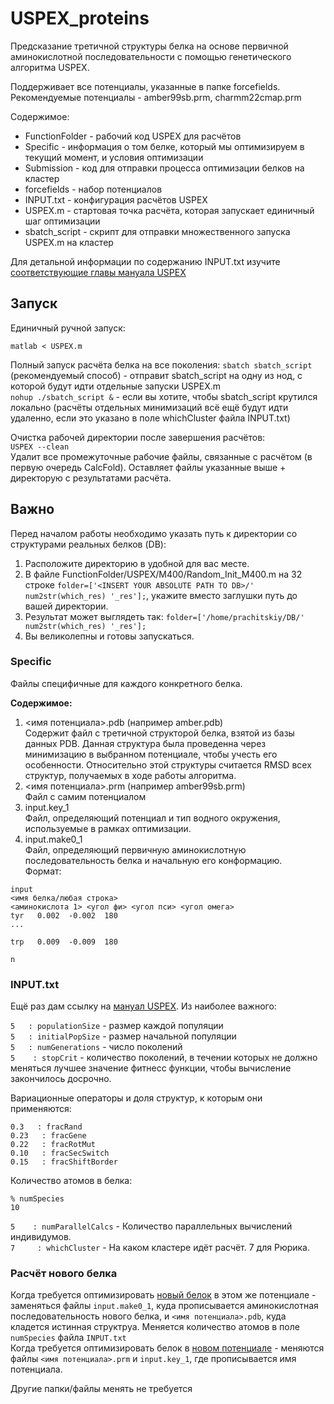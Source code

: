 # USPEX_proteins

Предсказание третичной структуры белка на основе первичной аминокислотной последовательности с помощью генетического алгоритма USPEX.

Поддерживает все потенциалы, указанные в папке forcefields. Рекомендуемые потенциалы - amber99sb.prm, charmm22cmap.prm

Содержимое:
 - FunctionFolder - рабочий код USPEX для расчётов
 - Specific - информация о том белке, который мы оптимизируем в текущий момент, и условия оптимизации
 - Submission - код для отправки процесса оптимизации белков на кластер
 - forcefields - набор потенциалов
 - INPUT.txt - конфигурация расчётов USPEX
 - USPEX.m - стартовая точка расчёта, которая запускает единичный шаг оптимизации
 - sbatch_script - скрипт для отправки множественного запуска USPEX.m на кластер

Для детальной информации по содержанию INPUT.txt изучите [соответствующие главы мануала USPEX](https://uspex-team.org/online_utilities/uspex_manual_release/EnglishVersion/uspex_manual_english/inputs.html)
## Запуск
Единичный ручной запуск:

`matlab < USPEX.m`

Полный запуск расчёта белка на все поколения:
`sbatch sbatch_script` (рекомендуемый способ) - отправит sbatch_script на одну из нод, с которой будут идти отдельные запуски USPEX.m\
`nohup ./sbatch_script &` - если вы хотите, чтобы sbatch_script крутился локально (расчёты отдельных минимизаций всё ещё будут идти удаленно, если это указано в поле whichCluster файла INPUT.txt)

Очистка рабочей директории после завершения расчётов:\
`USPEX --clean`\
Удалит все промежуточные рабочие файлы, связанные с расчётом (в первую очередь CalcFold). Оставляет файлы указанные выше + директорую с результатами расчёта.


## Важно
Перед началом работы необходимо указать путь к директории со структурами реальных белков (DB):
1. Расположите директорию в удобной для вас месте.
2. В файле FunctionFolder/USPEX/M400/Random_Init_M400.m на 32 строке `folder=['<INSERT YOUR ABSOLUTE PATH TO DB>/' num2str(which_res) '_res'];`, укажите вместо заглушки путь до вашей директории.
3. Результат может выглядеть так: `folder=['/home/prachitskiy/DB/' num2str(which_res) '_res'];`
4. Вы великолепны и готовы запускаться.

### Specific
Файлы специфичные для каждого конкретного белка.

__Содержимое:__
1. <имя потенциала>.pdb (например amber.pdb)\
Содержит файл с третичной структорой белка, взятой из базы данных PDB. Данная структура была проведенна через минимизацию в выбранном потенциале, чтобы учесть его особенности. Относительно этой структуры считается RMSD всех структур, получаемых в ходе работы алгоритма.
2. <имя потенциала>.prm (например amber99sb.prm)\
Файл с самим потенциалом
3. input.key_1\
Файл, определяющий потенциал и тип водного окружения, используемые в рамках оптимизации.
4. input.make0_1\
Файл, определяющий первичную аминокислотную последовательность белка и начальную его конформацию.\
Формат:
```
input
<имя белка/любая строка>
<аминокислота 1> <угол фи> <угол пси> <угол омега>
tyr   0.002  -0.002  180
...

trp   0.009  -0.009  180

n
```

### INPUT.txt
Ещё раз дам ссылку на [мануал USPEX](https://uspex-team.org/online_utilities/uspex_manual_release/EnglishVersion/uspex_manual_english/inputs.html).
Из наиболее важного:

`5   : populationSize` - размер каждой популяции\
`5   : initialPopSize` - размер начальной популяции\
`5   : numGenerations` - число поколений\
`5    : stopCrit` - количество поколений, в течении которых не должно меняться лучшее значение фитнесс функции, чтобы вычисление закончилось досрочно.



Вариационные операторы и доля структур, к которым они применяются:
```
0.3   : fracRand
0.23   : fracGene
0.22   : fracRotMut
0.10   : fracSecSwitch
0.15   : fracShiftBorder
```
Количество атомов в белка:
```
% numSpecies
10
```
`5    : numParallelCalcs` - Количество параллельных вычислений индивидумов. \
`7     : whichCluster` - На каком кластере идёт расчёт. 7 для Рюрика. 


### Расчёт нового белка
Когда требуется оптимизировать <ins>новый белок</ins> в этом же потенциале - заменяться файлы `input.make0_1`, куда прописывается аминокислотная последовательность нового белка, и `<имя потенциала>.pdb`, куда кладется истинная структруа. Меняется количество атомов в поле `numSpecies` файла `INPUT.txt`\
Когда требуется оптимизировать белок в <ins>новом потенциале</ins> - меняются файлы `<имя потенциала>.prm` и `input.key_1`, где прописывается имя потенциала.

Другие папки/файлы менять не требуется 
   
